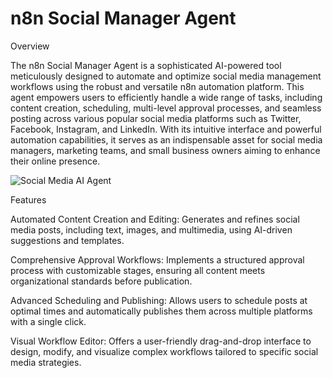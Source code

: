 # n8n Social Manager Agent

Overview

The n8n Social Manager Agent is a sophisticated AI-powered tool meticulously designed to automate and optimize social media management workflows using the robust and versatile n8n automation platform. This agent empowers users to efficiently handle a wide range of tasks, including content creation, scheduling, multi-level approval processes, and seamless posting across various popular social media platforms such as Twitter, Facebook, Instagram, and LinkedIn. With its intuitive interface and powerful automation capabilities, it serves as an indispensable asset for social media managers, marketing teams, and small business owners aiming to enhance their online presence.

![Social Media AI Agent](/n8n-socialmedia-agent/img/n8n-socialagent.png)

Features

Automated Content Creation and Editing: Generates and refines social media posts, including text, images, and multimedia, using AI-driven suggestions and templates.

Comprehensive Approval Workflows: Implements a structured approval process with customizable stages, ensuring all content meets organizational standards before publication.

Advanced Scheduling and Publishing: Allows users to schedule posts at optimal times and automatically publishes them across multiple platforms with a single click.

Visual Workflow Editor: Offers a user-friendly drag-and-drop interface to design, modify, and visualize complex workflows tailored to specific social media strategies.
